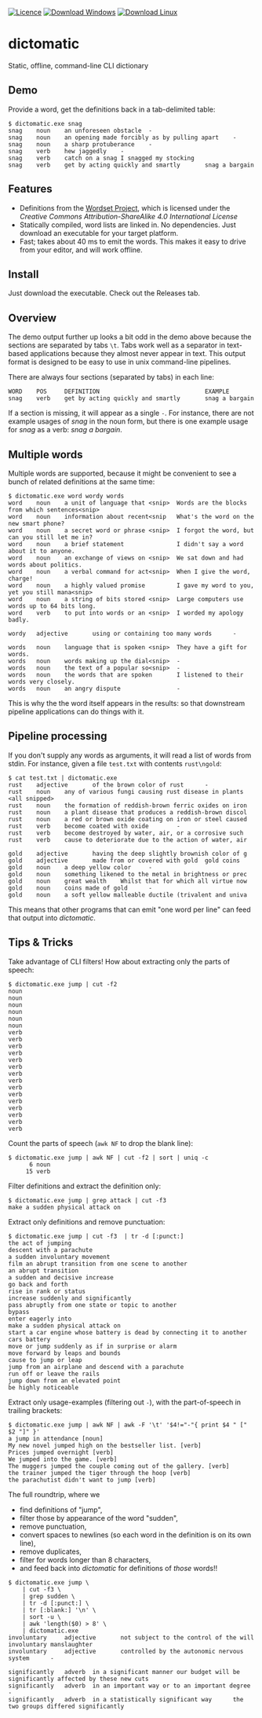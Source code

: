 [![Licence](https://img.shields.io/badge/License-AGPL%203-purple.svg)](https://opensource.org/licenses/AGPL-3.0)
[![Download Windows](https://img.shields.io/badge/download-windows-green.svg?logo=windows)](https://github.com/cjrh/dictomatic/releases/download/v0.1.0/dictomatic.exe)
[![Download Linux](https://img.shields.io/badge/download-linux-green.svg?logo=linux)](https://github.com/cjrh/dictomatic/releases/download/v0.1.0/dictomatic)

# dictomatic
Static, offline, command-line CLI dictionary

## Demo

Provide a word, get the definitions back in a tab-delimited table:

```shell script
$ dictomatic.exe snag
snag    noun    an unforeseen obstacle  -
snag    noun    an opening made forcibly as by pulling apart    -
snag    noun    a sharp protuberance    -
snag    verb    hew jaggedly    -
snag    verb    catch on a snag I snagged my stocking
snag    verb    get by acting quickly and smartly       snag a bargain

```

## Features

- Definitions from the [Wordset Project](https://github.com/wordset/wordset-dictionary),
  which is licensed under the _Creative Commons Attribution-ShareAlike 4.0 International License_
- Statically compiled, word lists are linked in. No dependencies. 
  Just download an executable for your target platform.
- Fast; takes about 40 ms to emit the words. This makes it easy to drive 
  from your editor, and will work offline.
  
## Install

Just download the executable. Check out the Releases tab.

## Overview

The demo output further up looks a bit odd in the demo above because the 
sections are separated by tabs `\t`. Tabs work well as a separator in 
text-based applications because they almost never appear in text. This 
output format is designed to be easy to use in unix command-line pipelines.

There are always four sections (separated by tabs) in each line:

```shell script
WORD    POS     DEFINITION                              EXAMPLE
snag    verb    get by acting quickly and smartly       snag a bargain
```

If a section is missing, it will appear as a single `-`. For instance, there
are not example usages of _snag_ in the noun form, but there is one example
usage for _snag_ as a verb: _snag a bargain_.

## Multiple words

Multiple words are supported, because it might be convenient to see a bunch of
related definitions at the same time:

```shell script
$ dictomatic.exe word wordy words
word    noun    a unit of language that <snip>  Words are the blocks from which sentences<snip>
word    noun    information about recent<snip   What's the word on the new smart phone?
word    noun    a secret word or phrase <snip>  I forgot the word, but can you still let me in?
word    noun    a brief statement               I didn't say a word about it to anyone.
word    noun    an exchange of views on <snip>  We sat down and had words about politics.
word    noun    a verbal command for act<snip>  When I give the word, charge!
word    noun    a highly valued promise         I gave my word to you, yet you still mana<snip>
word    noun    a string of bits stored <snip>  Large computers use words up to 64 bits long.
word    verb    to put into words or an <snip>  I worded my apology badly.

wordy   adjective       using or containing too many words      -

words   noun    language that is spoken <snip>  They have a gift for words.
words   noun    words making up the dial<snip>  -
words   noun    the text of a popular so<snip>  -
words   noun    the words that are spoken       I listened to their words very closely.
words   noun    an angry dispute                -

```

This is why the the word itself appears in the results: so that downstream
pipeline applications can do things with it.

## Pipeline processing

If you don't supply any words as arguments, it will read a list of words from
stdin. For instance, given a file `test.txt` with contents `rust\ngold`:

```shell script
$ cat test.txt | dictomatic.exe
rust    adjective       of the brown color of rust      -
rust    noun    any of various fungi causing rust disease in plants    <all snipped>
rust    noun    the formation of reddish-brown ferric oxides on iron
rust    noun    a plant disease that produces a reddish-brown discol
rust    noun    a red or brown oxide coating on iron or steel caused
rust    verb    become coated with oxide        -
rust    verb    become destroyed by water, air, or a corrosive such 
rust    verb    cause to deteriorate due to the action of water, air

gold    adjective       having the deep slightly brownish color of g
gold    adjective       made from or covered with gold  gold coins
gold    noun    a deep yellow color     -
gold    noun    something likened to the metal in brightness or prec
gold    noun    great wealth    Whilst that for which all virtue now
gold    noun    coins made of gold      -
gold    noun    a soft yellow malleable ductile (trivalent and univa

```

This means that other programs that can emit "one word per line" can 
feed that output into _dictomatic_.

## Tips & Tricks

Take advantage of CLI filters! How about extracting only the parts of speech:

```shell script
$ dictomatic.exe jump | cut -f2
noun
noun
noun
noun
noun
noun
verb
verb
verb
verb
verb
verb
verb
verb
verb
verb
verb
verb
verb
verb
verb

```

Count the parts of speech (`awk NF` to drop the blank line):

```shell script
$ dictomatic.exe jump | awk NF | cut -f2 | sort | uniq -c
      6 noun
     15 verb
```

Filter definitions and extract the definition only:

```shell script
$ dictomatic.exe jump | grep attack | cut -f3
make a sudden physical attack on
```

Extract only definitions and remove punctuation:

```shell script
$ dictomatic.exe jump | cut -f3  | tr -d [:punct:]
the act of jumping
descent with a parachute
a sudden involuntary movement
film an abrupt transition from one scene to another
an abrupt transition
a sudden and decisive increase
go back and forth
rise in rank or status
increase suddenly and significantly
pass abruptly from one state or topic to another
bypass
enter eagerly into
make a sudden physical attack on
start a car engine whose battery is dead by connecting it to another cars battery
move or jump suddenly as if in surprise or alarm
move forward by leaps and bounds
cause to jump or leap
jump from an airplane and descend with a parachute
run off or leave the rails
jump down from an elevated point
be highly noticeable

```

Extract only usage-examples (filtering out `-`), with the part-of-speech
in trailing brackets:

```shell script
$ dictomatic.exe jump | awk NF | awk -F '\t' '$4!="-"{ print $4 " [" $2 "]" }'
a jump in attendance [noun]
My new novel jumped high on the bestseller list. [verb]
Prices jumped overnight [verb]
We jumped into the game. [verb]
The muggers jumped the couple coming out of the gallery. [verb]
the trainer jumped the tiger through the hoop [verb]
the parachutist didn't want to jump [verb]
```

The full roundtrip, where we 
- find definitions of "jump",
- filter those by appearance of the word "sudden",
- remove punctuation,
- convert spaces to newlines (so each word in the definition is on its own line),
- remove duplicates,
- filter for words longer than 8 characters,
- and feed back into _dictomatic_ for definitions of _those_ words!!

```shell script
$ dictomatic.exe jump \
    | cut -f3 \
    | grep sudden \
    | tr -d [:punct:] \
    | tr [:blank:] '\n' \
    | sort -u \
    | awk 'length($0) > 8' \
    | dictomatic.exe
involuntary     adjective       not subject to the control of the will  involuntary manslaughter
involuntary     adjective       controlled by the autonomic nervous system      -

significantly   adverb  in a significant manner our budget will be significantly affected by these new cuts
significantly   adverb  in an important way or to an important degree   -
significantly   adverb  in a statistically significant way      the two groups differed significantly

```
